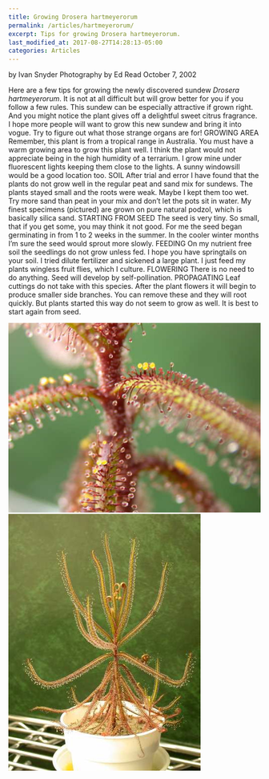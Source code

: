 ```yaml
---
title: Growing Drosera hartmeyerorum
permalink: /articles/hartmeyerorum/
excerpt: Tips for growing Drosera hartmeyerorum.
last_modified_at: 2017-08-27T14:28:13-05:00
categories: Articles
---
```


by Ivan Snyder
Photography by Ed Read
October 7, 2002 

Here are a few tips for growing the newly discovered sundew <em>Drosera hartmeyerorum</em>. It is not at all difficult but will grow better for you if you follow a few rules. This sundew can be especially attractive if grown right. And you might notice the plant gives off a delightful sweet citrus fragrance. I hope more people will want to grow this new sundew and bring it into vogue. Try to figure out what those strange organs are for!
GROWING AREA
Remember, this plant is from a tropical range in Australia. You must have a warm growing area to grow this plant well. I think the plant would not appreciate being in the high humidity of a terrarium. I grow mine under fluorescent lights keeping them close to the lights. A sunny windowsill would be a good location too.
SOIL
After trial and error I have found that the plants do not grow well in the regular peat and sand mix for sundews. The plants stayed small and the roots were weak. Maybe I kept them too wet. Try more sand than peat in your mix and don’t let the pots sit in water. My finest specimens (pictured) are grown on pure natural podzol, which is basically silica sand.
STARTING FROM SEED
The seed is very tiny. So small, that if you get some, you may think it not good. For me the seed began germinating in from 1 to 2 weeks in the summer. In the cooler winter months I’m sure the seed would sprout more slowly.
FEEDING
On my nutrient free soil the seedlings do not grow unless fed. I hope you have springtails on your soil. I tried dilute fertilizer and sickened a large plant. I just feed my plants wingless fruit flies, which I culture.
FLOWERING
There is no need to do anything. Seed will develop by self-pollination.
PROPAGATING
Leaf cuttings do not take with this species. After the plant flowers it will begin to produce smaller side branches. You can remove these and they will root quickly. But plants started this way do not seem to grow as well. It is best to start again from seed.

<img src="/sites/default/files/photos/hartmeyerorum/10_hartcloser.jpg" />

<img src="/sites/default/files/photos/hartmeyerorum/10_hartmature.jpg" />

